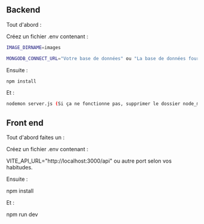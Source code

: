 Backend
--------

Tout d'abord :

Créez un fichier .env contenant :

```sh
IMAGE_DIRNAME=images
```

```sh
MONGODB_CONNECT_URL="Votre base de données" ou "La base de données fournit pour la soutenance"
```

Ensuite :

```sh
npm install 
```

Et :

```sh
nodemon server.js (Si ça ne fonctionne pas, supprimer le dossier node_module et relancer npm install).
```


Front end
---------

Tout d'abord faites un :

Créez un fichier .env contenant :

VITE_API_URL="http://localhost:3000/api" ou autre port selon vos habitudes.


Ensuite :

npm install 


Et :

npm run dev 


